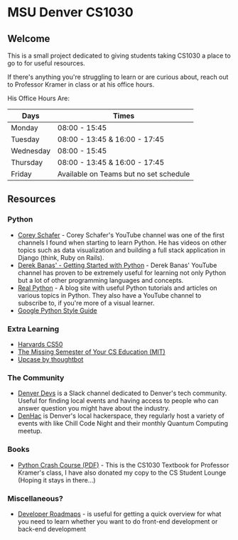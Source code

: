 # MSU Denver CS1030

## Welcome

This is a small project dedicated to giving students taking CS1030 a place to go to for useful resources.
 
If there's anything you're struggling to learn or are curious about, reach out to Professor Kramer in class or at his office hours.

His Office Hours Are:

| Days      | Times			  |
| --------- | --------------- |
| Monday    | 08:00 - 15:45 |
| Tuesday   | 08:00 - 13:45 & 16:00 - 17:45 |
| Wednesday | 08:00 - 15:45 |
| Thursday  | 08:00 - 13:45 & 16:00 - 17:45 |
| Friday    | Available on Teams but no set schedule |

## Resources 

### Python

- [Corey Schafer](https://www.youtube.com/user/schafer5/featured) - Corey Schafer's YouTube channel was one of the first channels I found when starting to learn Python. He has videos on other topics such as data visualization and building a full stack application in Django (think, Ruby on Rails). 
- [Derek Banas' - Getting Started with Python](https://www.youtube.com/watch?v=H1elmMBnykA) - Derek Banas' YouTube channel has proven to be extremely useful for learning not only Python but a lot of other programming languages and concepts.
- [Real Python](https://realpython.com/) - A blog site with useful Python tutorials and articles on various topics in Python. They also have a YouTube channel to subscribe to, if you're more of a visual learner.
- [Google Python Style Guide](https://google.github.io/styleguide/pyguide.html)

### Extra Learning

- [Harvards CS50](https://www.youtube.com/playlist?list=PLhQjrBD2T381L3iZyDTxRwOBuUt6m1FnW)
- [The Missing Semester of Your CS Education (MIT)](https://missing.csail.mit.edu/)
- [Upcase by thoughtbot](https://thoughtbot.com/upcase)

### The Community

- [Denver Devs](https://denverdevs.org/) is a Slack channel dedicated to Denver's tech community. Useful for finding local events and having access to people who can answer question you might have about the industry.
- [DenHac](https://denhac.org/) is Denver's local hackerspace, they regularly host a variety of events with like Chill Code Night and their monthly Quantum Computing meetup.

### Books 

- [Python Crash Course (PDF)](https://github.com/MrAlex6204/Books/blob/master/python-crash-course.pdf) - This is the CS1030 Textbook for Professor Kramer's class, I have also donated my copy to the CS Student Lounge (Hoping it stays in there...)

### Miscellaneous?

- [Developer Roadmaps](https://roadmap.sh/) - is useful for getting a quick overview for what you need to learn whether you want to do front-end development or back-end development

